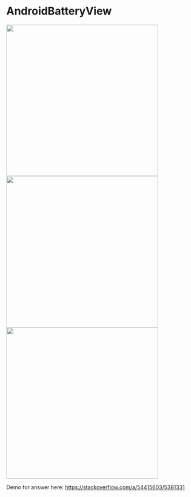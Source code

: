 # AndroidBatteryView

<img src="https://i.stack.imgur.com/Pz4tx.png" height="400"/>
<img src="https://i.stack.imgur.com/SZlin.png" height="400"/>
<img src="https://i.stack.imgur.com/Dwhtp.png" height="400"/>

Demo for answer here: https://stackoverflow.com/a/54415603/5381331